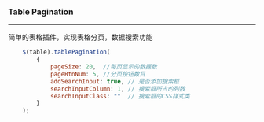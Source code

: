 ### Table Pagination
---------------------------------------------------------
简单的表格插件，实现表格分页，数据搜索功能

```javascript
    $(table).tablePagination(
        {
            pageSize: 20,  //每页显示的数据数
            pageBtnNum: 5, //分页按钮数目
            addSearchInput: true, // 是否添加搜索框
            searchInputColumn: 1, // 搜索框所占的列数
            searchInputClass: ""  // 搜索框的CSS样式类
        }
    );
```